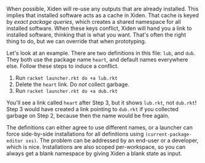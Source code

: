 When possible, Xiden will re-use any outputs that are already
installed. This implies that installed software acts as a cache in
Xiden. That cache is keyed by _exact package queries_, which creates a
shared namespace for all installed software. When these keys conflict,
Xiden will hand you a link to installed software, thinking that is
what you want. That's often the right thing to do, but we can override
that when prototyping.

Let's look at an example. There are two definitions in this file:
`lub`, and `dub`. They both use the package name `heart`, and default
names everywhere else. Follow these steps to induce a conflict.

1. Run `racket launcher.rkt do +a lub.rkt`
2. Delete the `heart` link. Do _not_ collect garbage.
3. Run `racket launcher.rkt do +a dub.rkt`

You'll see a link called `heart` after Step 3, but it shows `lub.rkt`,
not `dub.rkt`! Step 3 would have created a link pointing to `dub.rkt`
if you collected garbage on Step 2, because then the name would be
free again.

The definitions can either agree to use different names, or a launcher
can force side-by-side installations for all definitions using
`(current-package-editor sxs)`. The problem can be addressed by an
end-user or a developer, which is nice. Installations are also scoped
per-workspace, so you can always get a blank namespace by giving Xiden
a blank state as input.
